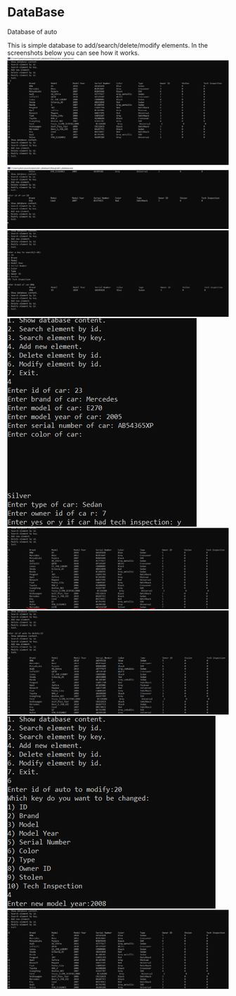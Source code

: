 # DataBase
Database of auto

This is simple database to add/search/delete/modify elements.
In the screenshots below you can see how it works.
![alt text](https://github.com/OlehYelechko/DataBase/blob/master/Screenshots/Screenshot_26.png)
![alt text](https://github.com/OlehYelechko/DataBase/blob/master/Screenshots/Screenshot_27.png)
![alt text](https://github.com/OlehYelechko/DataBase/blob/master/Screenshots/Screenshot_28.png)
![alt text](https://github.com/OlehYelechko/DataBase/blob/master/Screenshots/Screenshot_29.png)
![alt text](https://github.com/OlehYelechko/DataBase/blob/master/Screenshots/Screenshot_30.png)
![alt text](https://github.com/OlehYelechko/DataBase/blob/master/Screenshots/Screenshot_31.png)
![alt text](https://github.com/OlehYelechko/DataBase/blob/master/Screenshots/Screenshot_32.png)
![alt text](https://github.com/OlehYelechko/DataBase/blob/master/Screenshots/Screenshot_33.png)
